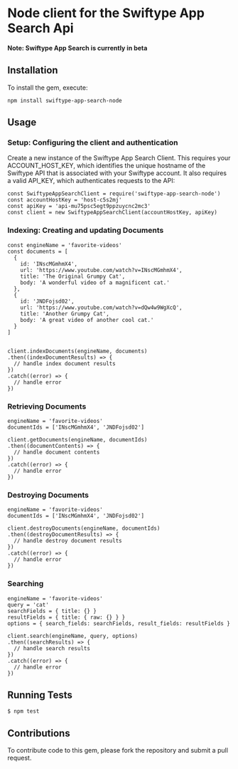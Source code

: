 # Node client for the Swiftype App Search Api

**Note: Swiftype App Search is currently in beta**

## Installation

To install the gem, execute:

    npm install swiftype-app-search-node

## Usage

### Setup: Configuring the client and authentication

Create a new instance of the Swiftype App Search Client. This requires your ACCOUNT_HOST_KEY, which identifies the unique hostname of the Swiftype API that is associated with your Swiftype account. It also requires a valid API_KEY, which authenticates requests to the API:

    const SwiftypeAppSearchClient = require('swiftype-app-search-node')
    const accountHostKey = 'host-c5s2mj'
    const apiKey = 'api-mu75psc5egt9ppzuycnc2mc3'
    const client = new SwiftypeAppSearchClient(accountHostKey, apiKey)

### Indexing: Creating and updating Documents

    const engineName = 'favorite-videos'
    const documents = [
      {
        id: 'INscMGmhmX4',
        url: 'https://www.youtube.com/watch?v=INscMGmhmX4',
        title: 'The Original Grumpy Cat',
        body: 'A wonderful video of a magnificent cat.'
      },
      {
        id: 'JNDFojsd02',
        url: 'https://www.youtube.com/watch?v=dQw4w9WgXcQ',
        title: 'Another Grumpy Cat',
        body: 'A great video of another cool cat.'
      }
    ]


    client.indexDocuments(engineName, documents)
    .then((indexDocumentResults) => {
      // handle index document results
    })
    .catch((error) => {
      // handle error
    })

### Retrieving Documents

    engineName = 'favorite-videos'
    documentIds = ['INscMGmhmX4', 'JNDFojsd02']

    client.getDocuments(engineName, documentIds)
    .then((documentContents) => {
      // handle document contents
    })
    .catch((error) => {
      // handle error
    })

### Destroying Documents

    engineName = 'favorite-videos'
    documentIds = ['INscMGmhmX4', 'JNDFojsd02']

    client.destroyDocuments(engineName, documentIds)
    .then((destroyDocumentResults) => {
      // handle destroy document results
    })
    .catch((error) => {
      // handle error
    })

### Searching

    engineName = 'favorite-videos'
    query = 'cat'
    searchFields = { title: {} }
    resultFields = { title: { raw: {} } }
    options = { search_fields: searchFields, result_fields: resultFields }

    client.search(engineName, query, options)
    .then((searchResults) => {
      // handle search results
    })
    .catch((error) => {
      // handle error
    })


## Running Tests

    $ npm test

## Contributions

  To contribute code to this gem, please fork the repository and submit a pull request.
